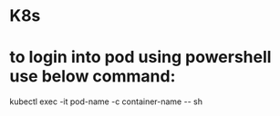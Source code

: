 # K8s
# to login into pod using powershell use below command:
kubectl exec -it pod-name -c container-name -- sh